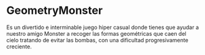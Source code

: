 # GeometryMonster
Es un divertido e interminable juego hiper casual donde tienes que ayudar a nuestro amigo Monster a recoger las formas geométricas que caen del cielo tratando de evitar las bombas, con una dificultad progresivamente creciente.
